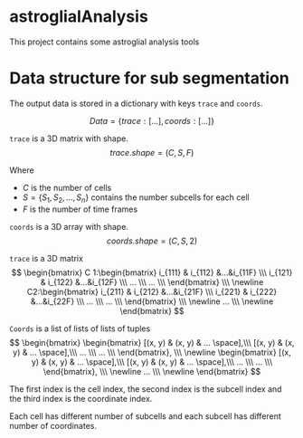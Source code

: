 # astroglialAnalysis
This project contains some astroglial analysis tools

# Data structure for sub segmentation

The output data is stored in a dictionary with keys `trace` and `coords`.

$$Data = \{trace: [...], coords: [...]\}$$

`trace` is a 3D matrix with shape.
$$trace.shape = (C, S, F)$$

Where
- $C$ is the number of cells
- $S = \{S_1,S_2,...,S_n\}$ contains the number subcells for each cell
- $F$ is the number of time frames

`coords` is a 3D array with shape.
$$coords.shape = (C, S, 2)$$


`trace` is a 3D matrix 
$$
\begin{bmatrix} C 1:\begin{bmatrix} i_{111} & i_{112} &...&i_{11F} \\\ 
i_{121} & i_{122} &...&i_{12F} \\\
... \\\
... \\\
\end{bmatrix} \\\ \newline
C2:\begin{bmatrix} i_{211} & i_{212} &...&i_{21F} \\\
i_{221} & i_{222} &...&i_{22F} \\\
... \\\
... \\\
\end{bmatrix} \\\ \newline
... \\\ \newline
\end{bmatrix}
$$


`Coords` is a list of lists of lists of tuples
$$
\begin{bmatrix} 
\begin{bmatrix} [(x, y) & (x, y) & ... \space],\\\
[(x, y) & (x, y) & ... \space],\\\
... \\\
... \\\
\end{bmatrix}, \\\ \newline
\begin{bmatrix} [(x, y) & (x, y) & ... \space],\\\
[(x, y) & (x, y) & ... \space],\\\
... \\\
... \\\
\end{bmatrix}, \\\ \newline
... \\\ \newline
\end{bmatrix}
$$

The first index is the cell index, the second index is the subcell index and the third index is the coordinate index.

Each cell has different number of subcells and each subcell has different number of coordinates.

